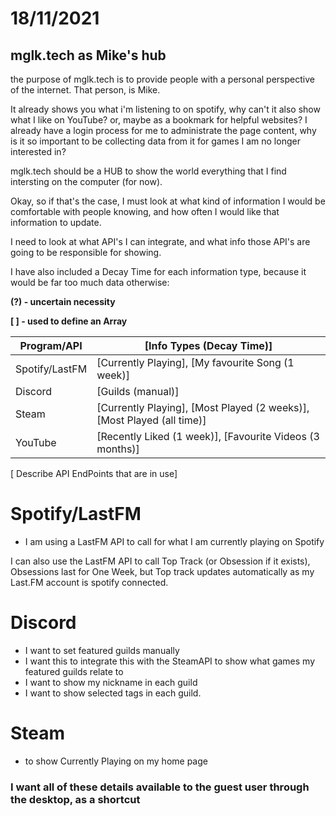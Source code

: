 
# 18/11/2021
## mglk.tech as Mike's hub
the purpose of mglk.tech is to provide people with a personal perspective of the internet.
That person, is Mike.

It already shows you what i'm listening to on spotify, why can't it also show what I like on YouTube? or, maybe as a bookmark for helpful websites?
I already have a login process for me to administrate the page content, why is it so important to be collecting data from it for games I am no longer interested in?

mglk.tech should be a HUB to show the world everything that I find intersting on the computer (for now). 

Okay, so if that's the case, I must look at what kind of information I would be comfortable with people knowing, and how often I would like that information to update.

I need to look at what API's I can integrate, and what info those API's are going to be responsible for showing. 

I have also included a Decay Time for each information type, because it would be far too much data otherwise:

**(?) - uncertain necessity**

**[ ] - used to define an Array**

| Program/API    | [Info Types (Decay Time)]                                              |
| -------------- | ---------------------------------------------------------------------- |
| Spotify/LastFM | [Currently Playing], [My favourite Song (1 week)]                      |
| Discord        | [Guilds (manual)]                                                      |
| Steam          | [Currently Playing], [Most Played (2 weeks)], [Most Played (all time)] |
| YouTube        | [Recently Liked (1 week)], [Favourite Videos (3 months)]               |


[ Describe API EndPoints that are in use]

# **Spotify/LastFM** 
- I am using a LastFM API to call for what I am currently playing on Spotify

I can also use the LastFM API to call Top Track (or Obsession if it exists), Obsessions last for One Week, but Top track updates automatically as my Last.FM account is spotify connected.

# **Discord**
- I want to set featured guilds manually
- I want this to integrate this with the SteamAPI to show what games my featured guilds relate to
- I want to show my nickname in each guild
- I want to show selected tags in each guild.

# **Steam**
- to show Currently Playing on my home page

### **I want all of these details available to the guest user through the desktop, as a shortcut**



